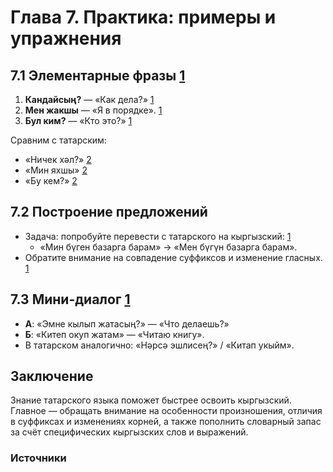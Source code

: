 # Глава 7. Практика: примеры и упражнения

## 7.1 Элементарные фразы [1][2]
1. **Кандайсың?** — «Как дела?» [1]
2. **Мен жакшы** — «Я в порядке». [1]
3. **Бул ким?** — «Кто это?» [1]

Сравним с татарским:
- «Ничек хәл?» [2]
- «Мин яхшы» [2]
- «Бу кем?» [2]

## 7.2 Построение предложений
- Задача: попробуйте перевести с татарского на кыргызский: [1][2]
  - «Мин бүген базарга барам» → «Мен бүгүн базарга барам».
- Обратите внимание на совпадение суффиксов и изменение гласных. [1][2]

## 7.3 Мини-диалог [1][2]
- **А**: «Эмне кылып жатасың?» — «Что делаешь?»
- **Б**: «Китеп окуп жатам» — «Читаю книгу».
- В татарском аналогично: «Нәрсә эшлисең?» / «Китап укыйм».

## Заключение
Знание татарского языка поможет быстрее освоить кыргызский. Главное — обращать внимание на особенности произношения, отличия в суффиксах и изменениях корней, а также пополнить словарный запас за счёт специфических кыргызских слов и выражений.

### Источники
[1]: https://www.omniglot.com/language/phrases/kyrgyz.php
[2]: https://www.omniglot.com/language/phrases/tatar.php
